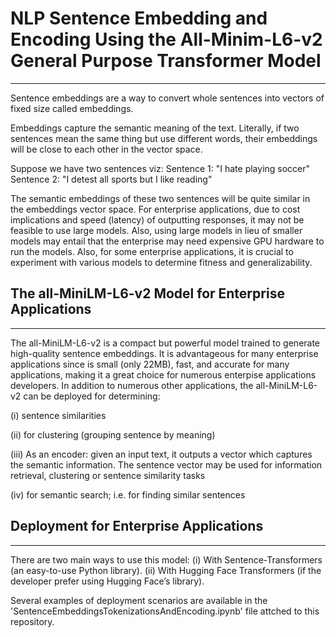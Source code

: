 # NLP Sentence Embedding and Encoding Using the All-Minim-L6-v2 General Purpose Transformer Model
---
Sentence embeddings are a way to convert whole sentences into vectors of fixed size called embeddings. 

Embeddings capture the semantic meaning of the text. Literally, if two sentences mean the same thing but use different words, their embeddings will be close to each other in the vector space.

Suppose we have two sentences viz:
Sentence 1: "I hate playing soccer"
Sentence 2: "I detest all sports but I like reading"

The semantic embeddings of these two sentences will be quite similar in the embeddings vector space. For enterprise applications, due to cost implications and speed (latency) of outputting responses, it may not be feasible to use large models. Also, using large models in lieu of smaller models may entail that the enterprise may need expensive GPU hardware to run the models. Also, for some enterprise applications, it is crucial to experiment with various models to determine fitness and generalizability. 

## The all-MiniLM-L6-v2 Model for Enterprise Applications
---
The all-MiniLM-L6-v2 is a compact but powerful model trained to generate high-quality sentence embeddings. It is advantageous for many enterprise applications since is small (only 22MB), fast, and accurate for many applications, making it a great choice for numerous enterpise applications developers. In addition to numerous other applications, the all-MiniLM-L6-v2 can be deployed for determining:

(i) sentence similarities

(ii) for clustering (grouping sentence by meaning)

(iii) As an encoder:  given an input text, it outputs a vector which captures the semantic information. The sentence vector may be used for information retrieval, clustering or sentence similarity tasks

(iv) for semantic search; i.e. for finding similar sentences

## Deployment for Enterprise Applications
---
There are two main ways to use this model:
(i) With Sentence-Transformers (an easy-to-use Python library).
(ii) With Hugging Face Transformers (if the developer prefer using Hugging Face’s library).

Several examples of deployment scenarios are available in the 'SentenceEmbeddingsTokenizationsAndEncoding.ipynb' file attched to this repository.
